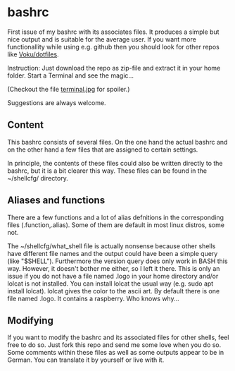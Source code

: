 # bashrc
First issue of my bashrc with its associates files. It produces a simple but nice output and is suitable for the average user. If you want more functionallity while using e.g. github then you should look for other repos like [Voku/dotfiles](https://github.com/voku/dotfiles).

Instruction: Just download the repo as zip-file and extract it in your home folder. Start a Terminal and see the magic...

(Checkout the file [terminal.jpg](https://github.com/TomfromBerlin/bashrc/blob/main/terminal.jpg) for spoiler.)

Suggestions are always welcome.

Content
--------------------------------------------------------------------------------------------------------------------------
This bashrc consists of several files. On the one hand the actual bashrc and on the other hand a few files that are assigned to certain settings.

In principle, the contents of these files could also be written directly to the bashrc, but it is a bit clearer this way. These files can be found in the ~/shellcfg/ directory.

Aliases and functions
--------------------------------------------------------------------------------------------------------------------------
There are a few functions and a lot of alias defnitions in the corresponding files (.function,.alias). Some of them are default in most linux distros, some not.

The ~/shellcfg/what_shell file is actually nonsense because other shells have different file names and the output could have been a simple query (like "$SHELL"). Furthermore the version query does only work in BASH this way. However, it doesn't bother me either, so I left it there. This is only an issue if you do not have a file named .logo in your home directory and/or lolcat is not installed.
You can install lolcat the usual way (e.g. sudo apt install lolcat). lolcat gives the color to the ascii art.
By default there is one file named .logo. It contains a raspberry. Who knows why...

Modifying
--------------------------------------------------------------------------------------------------------------------------
If you want to modify the bashrc and its associated files for other shells, feel free to do so. Just fork this repo and send me some love when you do so.
Some comments within these files as well as some outputs appear to be in German. You can translate it by yourself or live with it.
